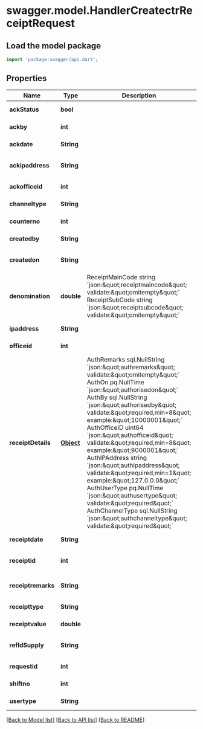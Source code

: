# swagger.model.HandlerCreatectrReceiptRequest

## Load the model package
```dart
import 'package:swagger/api.dart';
```

## Properties
Name | Type | Description | Notes
------------ | ------------- | ------------- | -------------
**ackStatus** | **bool** |  | [default to null]
**ackby** | **int** |  | [default to null]
**ackdate** | **String** |  | [default to null]
**ackipaddress** | **String** |  | [optional] [default to null]
**ackofficeid** | **int** |  | [default to null]
**channeltype** | **String** |  | [default to null]
**counterno** | **int** |  | [default to null]
**createdby** | **String** |  | [default to null]
**createdon** | **String** |  | [optional] [default to null]
**denomination** | **double** | ReceiptMainCode string    &#x60;json:\&quot;receiptmaincode\&quot; validate:\&quot;omitempty\&quot;&#x60; ReceiptSubCode  string    &#x60;json:\&quot;receiptsubcode\&quot; validate:\&quot;omitempty\&quot;&#x60; | [optional] [default to null]
**ipaddress** | **String** |  | [default to null]
**officeid** | **int** |  | [default to null]
**receiptDetails** | [**Object**](Object.md) | AuthRemarks     sql.NullString &#x60;json:\&quot;authremarks\&quot; validate:\&quot;omitempty\&quot;&#x60; AuthOn          pq.NullTime    &#x60;json:\&quot;authorisedon\&quot;&#x60; AuthBy          sql.NullString &#x60;json:\&quot;authorisedby\&quot; validate:\&quot;required,min&#x3D;8\&quot; example:\&quot;10000001\&quot;&#x60; AuthOfficeID    uint64         &#x60;json:\&quot;authofficeid\&quot; validate:\&quot;required,min&#x3D;8\&quot; example:\&quot;9000001\&quot;&#x60; AuthIPAddress   string         &#x60;json:\&quot;authipaddress\&quot; validate:\&quot;required,min&#x3D;1\&quot; example:\&quot;127.0.0.0\&quot;&#x60; AuthUserType    pq.NullTime    &#x60;json:\&quot;authusertype\&quot; validate:\&quot;required\&quot;&#x60; AuthChannelType sql.NullString &#x60;json:\&quot;authchanneltype\&quot; validate:\&quot;required\&quot;&#x60; | [default to null]
**receiptdate** | **String** |  | [default to null]
**receiptid** | **int** |  | [optional] [default to null]
**receiptremarks** | **String** |  | [optional] [default to null]
**receipttype** | **String** |  | [default to null]
**receiptvalue** | **double** |  | [default to null]
**refIdSupply** | **String** |  | [optional] [default to null]
**requestid** | **int** |  | [default to null]
**shiftno** | **int** |  | [default to null]
**usertype** | **String** |  | [default to null]

[[Back to Model list]](../README.md#documentation-for-models) [[Back to API list]](../README.md#documentation-for-api-endpoints) [[Back to README]](../README.md)

